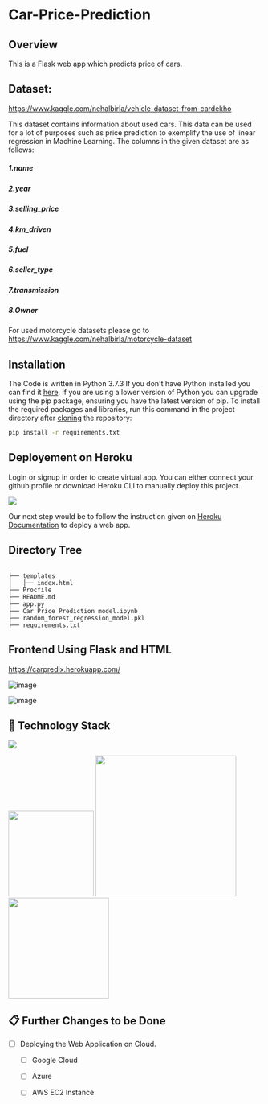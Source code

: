 # Car-Price-Prediction

## Overview
This is a Flask web app which predicts price of cars.

## Dataset:
https://www.kaggle.com/nehalbirla/vehicle-dataset-from-cardekho

This dataset contains information about used cars.
This data can be used for a lot of purposes such as price prediction to exemplify the use of linear regression in Machine Learning.
The columns in the given dataset are as follows:

##### 1.name
##### 2.year
##### 3.selling_price
##### 4.km_driven
##### 5.fuel
##### 6.seller_type
##### 7.transmission
##### 8.Owner

For used motorcycle datasets please go to https://www.kaggle.com/nehalbirla/motorcycle-dataset


## Installation
The Code is written in Python 3.7.3 If you don't have Python installed you can find it [here](https://www.python.org/downloads/). If you are using a lower version of Python you can upgrade using the pip package, ensuring you have the latest version of pip. To install the required packages and libraries, run this command in the project directory after [cloning](https://www.howtogeek.com/451360/how-to-clone-a-github-repository/) the repository:
```bash
pip install -r requirements.txt
```


## Deployement on Heroku
Login or signup in order to create virtual app. You can either connect your github profile or download Heroku CLI to manually deploy this project.

[![](https://i.imgur.com/dKmlpqX.png)](https://heroku.com)

Our next step would be to follow the instruction given on [Heroku Documentation](https://devcenter.heroku.com/articles/getting-started-with-python) to deploy a web app.

## Directory Tree 
```

├── templates
│   ├── index.html
├── Procfile
├── README.md
├── app.py
├── Car Price Prediction model.ipynb
├── random_forest_regression_model.pkl
├── requirements.txt
```

## Frontend Using Flask and HTML

https://carpredix.herokuapp.com/

![image](https://user-images.githubusercontent.com/75041273/125060149-aec31180-e0c9-11eb-9849-0b5c1cc3ba38.png)

![image](https://user-images.githubusercontent.com/75041273/125059567-13ca3780-e0c9-11eb-9967-c003aa73db09.png)




## 🏁 Technology Stack

![](https://forthebadge.com/images/badges/made-with-python.svg)

[<img target="_blank" src="https://flask.palletsprojects.com/en/1.1.x/_images/flask-logo.png" width=170>](https://flask.palletsprojects.com/en/1.1.x/) [<img target="_blank" src="https://number1.co.za/wp-content/uploads/2017/10/gunicorn_logo-300x85.png" width=280>](https://gunicorn.org) [<img target="_blank" src="https://scikit-learn.org/stable/_static/scikit-learn-logo-small.png" width=200>](https://scikit-learn.org/stable/) 

## 📋 Further Changes to be Done

- [ ] Deploying the Web Application on Cloud.
     - [ ] Google Cloud 
     - [ ] Azure
     - [ ] AWS EC2 Instance

